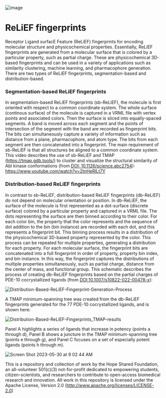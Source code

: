 ![image](https://github.com/TheHopeSharedFoundation/ReLiEF-fingerprints/assets/7951822/e459a3ff-68ac-4e5b-b9a6-024f425b246b) 

# ReLiEF fingerprints

Receptor Ligand surfacE Feature (ReLiEF) fingerprints for encoding molecular structure and physicochemical properties.  Essentially, ReLiEF fingerprints are generated from a molecular surface that is colored by a particular property, such as partial charge.  These are physicochemical 3D-based fingerprints and can be used in a variety of applications such as similarity clustering, machine learning, and pharmacophore generation.  There are two types of ReLiEF fingerprints, segmentation-based and distribution-based.

### Segmentation-based ReLiEF fingerprints

In segmentation-based ReLiEF fingerprints (sb-ReLiEF), the molecule is first oriented with respect to a common coordinate system.  The whole surface (continous surface) of the molecule is captured in a VRML file with vertex points and associated colors.  Then the surface is sliced into equally-spaced segments.  A band is moved across each segment and the points of intersection of the segment with the band are recorded as fingerprint bits.  The bits can simultaneously capture a variety of information such as distance from a plane, pharmacophore, and atom type.  The bits from each segment are then concatenated into a fingerprint.  The main requirement of sb-ReLiEF is that all structures be aligned to a common coordinate system.  This video describes the use of sb-ReLiEF and TMAP (https://tmap.gdb.tools/) to cluster and visualize the structural similarity of Abl kinase conformations (from [DOI: 10.1126/science.abc2754](https://www.science.org/doi/10.1126/science.abc2754)): https://www.youtube.com/watch?v=2tnHeRlLt7Y 

### Distribution-based ReLiEF fingerprints

In contrast to sb-ReLiEF, distribution-based ReLiEF fingerprints (db-ReLiEF) do not depend on molecular orientation or position.  In db-ReLiEF, the surface of the molecule is first represented as a dot-surface (discrete surface) colored by a particular property and captured in a VRML file.  The dots representing the surface are then binned according to their color.  For each color bin, the property that the color represents and the sequence of dot addition to the bin (bin instance) are recorded with each dot, and this represents a fingerprint bit.  This binning process results in a distribution of the physicochemical 3D-based property represented by the color.  This process can be repeated for multiple properties, generating a distribution for each property.  For each molecular surface, the fingerprint bits are concatenated into a full fingerprint in order of property, property bin index, and bin instance.  In this way, the fingerprint captures the distributions of multiple properties simultaneously, such as partial charge, distance from the center of mass, and functional group.  This schematic describes the process of creating db-ReLiEF fingerprints based on the partial charges of PDE-10 cocrystallized ligands (from [DOI:10.1007/s10822-022-00478-x](https://pubmed.ncbi.nlm.nih.gov/36153472/)):        

![Distribution-Based-ReLiEF-Fingerprint-Generation-Process](https://github.com/TheHopeSharedFoundation/ReLiEF-fingerprints/assets/7951822/ff6887be-515b-4455-a729-2face17d2d7a)

A TMAP minimum-spanning tree was created from the db-ReLiEF fingerprints generated for the 77 PDE-10 cocrystallized ligands, and is shown here:

![Distribution-Based-ReLiEF-Fingerprints_TMAP-results](https://github.com/TheHopeSharedFoundation/ReLiEF-fingerprints/assets/7951822/1b7c110a-d397-4b46-8ef5-9dcccb5ce4c4)

Panel A highlights a series of ligands that increase in potency (points a through d), Panel B shows a juncture in the TMAP minimum-spanning tree (points e through g), and Panel C focuses on a set of especially potent ligands (points h through m).

![Screen Shot 2023-05-30 at 9 02 44 AM](https://github.com/TheHopeSharedFoundation/ReLiEF-fingerprints/assets/7951822/fe4200a3-d66d-41d3-9c5b-64083dae16b1)

This is a repository and collection of work by the Hope Shared Foundation, an all-volunteer 501(c)(3) not-for-profit dedicated to empowering students, citizen-scientists, and researchers to contribute to open-access biomedical research and innovation.  All work in this repository is licensed under the Apache License, Version 2.0 (http://www.apache.org/licenses/LICENSE-2.0)

